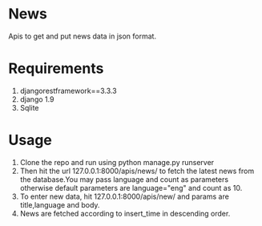 # News
Apis to get and put news data in json format.
# Requirements
1. djangorestframework==3.3.3
2. django 1.9
3. Sqlite 

# Usage
1. Clone the repo and run  using python manage.py runserver
2. Then hit the url 127.0.0.1:8000/apis/news/ to fetch the latest news from the database.You may pass language and count as     parameters otherwise default parameters are language="eng" and count as 10.
3. To enter new data, hit 127.0.0.1:8000/apis/new/ and params are title,language and body.
4. News are fetched according to insert_time in descending order.
